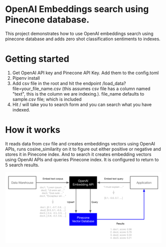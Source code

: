 # OpenAI Embeddings search using Pinecone database.

This project demonstrates how to use OpenAI embeddings search using pinecone database and adds zero shot classification 
sentiments to indexes.

# Getting started

1) Get OpenAI API key and Pinecone API Key. Add them to the config.toml
2) Pipenv install
3) Add csv file in the root and hit the endpoint /load_data?file=your_file_name.csv (this assumes csv file has a column
   named "text", this is the column we are indexing.). file_name defaults to sample.csv file; which is included
4) Hit / will take you to search form and you can search what you have indexed.

# How it works

It reads data from csv file and creates embeddings vectors using OpenAI APIs, runs cosine_similarity on it to 
figure out either positive or negative and stores it in Pinecone index. And to search it creates embedding vectors 
using OpenAI APIs and queries Pinecone index. It is
configured to return to 5 search results.

![img.png](img.png)